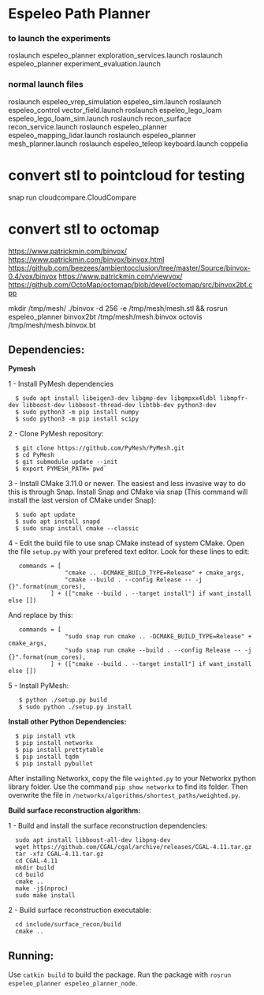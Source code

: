 # Espeleo Path Planner


### to launch the experiments

roslaunch espeleo_planner exploration_services.launch
roslaunch espeleo_planner experiment_evaluation.launch

### normal launch files

roslaunch espeleo_vrep_simulation espeleo_sim.launch
roslaunch espeleo_control vector_field.launch
roslaunch espeleo_lego_loam espeleo_lego_loam_sim.launch
roslaunch recon_surface recon_service.launch
roslaunch espeleo_planner espeleo_mapping_lidar.launch
roslaunch espeleo_planner mesh_planner.launch
roslaunch espeleo_teleop keyboard.launch
coppelia

# convert stl to pointcloud for testing
snap run cloudcompare.CloudCompare

# convert stl to octomap
https://www.patrickmin.com/binvox/
https://www.patrickmin.com/binvox/binvox.html
https://github.com/beezees/ambientocclusion/tree/master/Source/binvox-0.4/vox/binvox
https://www.patrickmin.com/viewvox/
https://github.com/OctoMap/octomap/blob/devel/octomap/src/binvox2bt.cpp

mkdir /tmp/mesh/
./binvox -d 256 -e /tmp/mesh/mesh.stl && rosrun espeleo_planner binvox2bt /tmp/mesh/mesh.binvox
octovis /tmp/mesh/mesh.binvox.bt

## Dependencies:

**Pymesh**

1 - Install PyMesh dependencies
```
  $ sudo apt install libeigen3-dev libgmp-dev libgmpxx4ldbl libmpfr-dev libboost-dev libboost-thread-dev libtbb-dev python3-dev
  $ sudo python3 -m pip install numpy
  $ sudo python3 -m pip install scipy
```

2 - Clone PyMesh repository:
```
  $ git clone https://github.com/PyMesh/PyMesh.git 
  $ cd PyMesh
  $ git submodule update --init
  $ export PYMESH_PATH=`pwd`
```

3 - Install CMake 3.11.0 or newer. The easiest and less invasive way to do this is through Snap. Install Snap and CMake via snap (This command will install the last version of CMake under Snap):
  ```
    $ sudo apt update
    $ sudo apt install snapd
    $ sudo snap install cmake --classic
  ```

4 - Edit the build file to use snap CMake instead of system CMake. Open the file ``setup.py`` with your prefered text editor. Look for these lines to edit:

```
   commands = [
                "cmake .. -DCMAKE_BUILD_TYPE=Release" + cmake_args,
                "cmake --build . --config Release -- -j {}".format(num_cores),
            ] + (["cmake --build . --target install"] if want_install else [])
```

And replace by this:

```
   commands = [
                "sudo snap run cmake .. -DCMAKE_BUILD_TYPE=Release" + cmake_args,
                "sudo snap run cmake --build . --config Release -- -j {}".format(num_cores),
            ] + (["cmake --build . --target install"] if want_install else [])
```

5 - Install PyMesh:
```
   $ python ./setup.py build
   $ sudo python ./setup.py install
```

**Install other Python Dependencies:**
```
  $ pip install vtk
  $ pip install networkx
  $ pip install prettytable
  $ pip install tqdm
  $ pip install pybullet
```
After installing Networkx, copy the file ``weighted.py`` to your Networkx python library folder. Use the command ``pip show networkx`` to find its folder. Then overwrite the file in ``/networkx/algorithms/shortest_paths/weighted.py``. 

**Build surface reconstruction algorithm:**

1 - Build and install the surface reconstruction dependencies:

```
  sudo apt install libboost-all-dev libpng-dev
  wget https://github.com/CGAL/cgal/archive/releases/CGAL-4.11.tar.gz
  tar -xfz CGAL-4.11.tar.gz
  cd CGAL-4.11
  mkdir build
  cd build
  cmake ..
  make -j$(nproc)
  sudo make install
```
2 - Build surface reconstruction executable:

```
  cd include/surface_recon/build
  cmake ..
```


## Running:

Use ``catkin build`` to build the package. Run the package with ``rosrun espeleo_planner espeleo_planner_node``.

